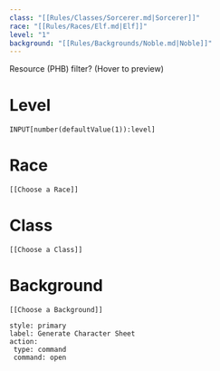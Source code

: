 ```yaml
---
class: "[[Rules/Classes/Sorcerer.md|Sorcerer]]"
race: "[[Rules/Races/Elf.md|Elf]]"
level: "1"
background: "[[Rules/Backgrounds/Noble.md|Noble]]"
---
```

Resource (PHB) filter?
(Hover to preview)
# Level
```meta-bind
INPUT[number(defaultValue(1)):level]
```

# Race
```meta-bind-embed
[[Choose a Race]]
```


# Class
```meta-bind-embed
[[Choose a Class]]
```



# Background
```meta-bind-embed
[[Choose a Background]]
```





```meta-bind-button
style: primary
label: Generate Character Sheet
action:
 type: command
 command: open
```









